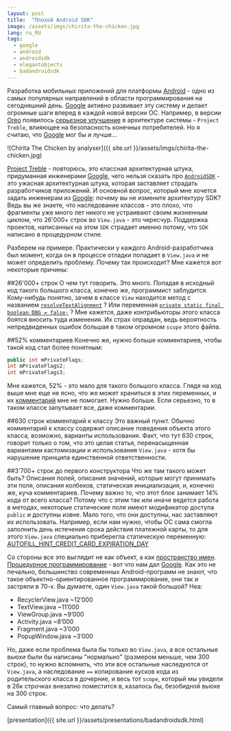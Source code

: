 ```yaml
---
layout: post
title:  "Плохой Android SDK"
image: /assets/imgs/chirita-the-chicken.jpg
lang: ru_RU
tags:
  - google
  - android
  - androidsdk
  - elegantobjects
  - badandroidsdk
---
```


Разработка мобильных приложений для платформы [Android](https://www.android.com/) - одно из самых популярных направлений
в области программирования на сегодняшний день. [Google](https://www.google.com) активно развивает эту систему и делает 
огромные шаги вперед в каждой новой версии ОС. Например, в версии 
[Oreo](https://www.android.com/versions/oreo-8-0/) появилось 
[серьезное улучшение](https://source.android.com/devices/architecture/treble) в архитектуре системы - `Project Treble`, 
влияющее на безопасность конечных потребителей. Но я считаю, что [Google](https://www.google.com) мог бы и лучше...

![Chirita The Chicken by analyser]({{ site.url }}/assets/imgs/chirita-the-chicken.jpg)

<!--more-->

[Project Treble](https://source.android.com/devices/architecture/treble) - повторюсь,
это классная архитектурная штука, придуманная инженерами [Google](https://www.google.com),
чего нельзя сказать про [`AndroidSDK`](https://android.googlesource.com/platform/frameworks/base/) - 
это ужасная архитектурная штука, которая заставляет страдать разработчиков приложений.
И основной вопрос, который мне хочется задать инженерам из [Google](https://www.google.com): почему вы не 
измените архитектуру SDK? Ведь вы же знаете, что наследование классов - это плохо,
что фрагменты уже много лет никого не устраивают своим жизненным циклом, что 26'000+ 
строк во `View.java` - это чересчур. Поддержка проектов, написанных на этом `SDK`
страдает именно потому, что `SDK` написано в процедурном стиле. 

Разберем на примере. Практически у каждого Android-разработчика был момент, когда
он в процессе отладки попадает в `View.java` и не может определить проблему. 
Почему так происходит? Мне кажется вот некоторые причины:

##26'000+ строк
О чем тут говорить. Это много. Попадая в исходный код такого большого класса, 
конечно же, программист заблудится. Кому-нибудь понятно, зачем в классе `View`
находится метод с названием [`resolveTextAlignment`](https://android.googlesource.com/platform/frameworks/base/+/oreo-release/core/java/android/view/View.java#23967)
? Или переменная [`private static final boolean DBG = false;`](https://android.googlesource.com/platform/frameworks/base/+/oreo-release/core/java/android/view/View.java#773)
? Мне кажется, даже контрибьюторы этого класса боятся вносить туда изменения. Их 
страх оправдан, ведь вероятность непредвиденных ошибок большая в таком огромном 
`scope` этого файла.

##52% комментариев
Конечно же, нужно больше комментариев, чтобы такой код стал более понятным:
```java
public int mPrivateFlags;
int mPrivateFlags2;
int mPrivateFlags3;
```
Мне кажется, 52% - это мало для такого большого класса. Глядя на код выше мне 
еще не ясно, что же может храниться в этих переменных, и их [комментарий](https://android.googlesource.com/platform/frameworks/base/+/oreo-release/core/java/android/view/View.java#3695) 
мне не помогает. Нужно больше. Если серьезно, то в таком классе запутывает все,
даже комментарии.

##630 строк комментарий к классу
Это важный пункт. Обычно комментарий к классу содержит описание поведения 
объекта этого класса, возможно, варианты использования. Факт, что тут 630
строк, говорит только о том, что это целая статья, перенасыщенная вариантами
кастомизации и использования `View.java` - хотя бы нарушение принципа единственной 
ответственности.

##3'700+ строк до первого конструктора
Что же там такого может быть? Описания полей, описания значений, которые 
могут принимать эти поля, описания колбеков, статическая инициализация, и, 
конечно же, куча комментариев. Почему важно то, что этот блок занимает 14% кода 
от всего класса? Потому что с этим так или иначе ведется работа в методах,
некоторые статические поля имеют модификатор доступа `public` и доступны извне.
Мало того, что они доступны, нас заставляют их использовать. Например, если нам 
нужно, чтобы ОС сама смогла заполнить день истечения срока действия платежной 
карты, то для этого `View.java` специально приберегла статическую переменную:
[AUTOFILL_HINT_CREDIT_CARD_EXPIRATION_DAY](https://android.googlesource.com/platform/frameworks/base/+/oreo-release/core/java/android/view/View.java#1119)

Со стороны все это выглядит не как объект, а как [пространство имен](https://en.wikipedia.org/wiki/Namespace).
[Процедурное программирование](https://en.wikipedia.org/wiki/Procedural_programming) - вот что нам дал [Google](https://www.google.com).
Как это не печально, большинство современных Android-программ не знают, что такое
объектно-ориентированное программирование, они так и застряли в 70-х. Вы 
думаете, один `View.java` такой большой? Неа:

- RecyclerView.java ~12’000
- TextView.java ~11’000
- ViewGroup.java ~9’000
- Activity.java ~8’000
- Fragment.java ~3’000
- PopupWindow.java ~3’000

Но, даже если проблема была бы только во `View.java`, а все остальные вьюхи были
бы написаны "нормально" (размером меньше, чем 300 строк), то нужно вспомнить,
что эти все остальные наследуются от `View.java`, а наследование `==` 
копирование кусков кода из родительского класса в дочерние, и весь тот `scope`, 
который мы увидели в 26к строчках внезапно поместится в, казалось бы, безобидной 
вьюхе на 300 строк.

Самый главный вопрос: что делать?
 

[presentation]({{ site.url }}/assets/presentations/badandroidsdk.html)